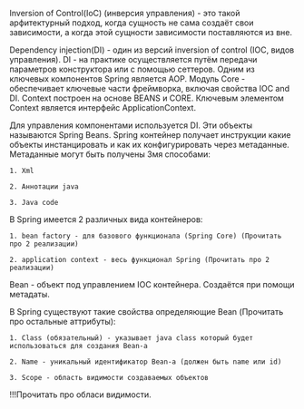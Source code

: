 Inversion of Control(IoC) (инверсия управления) - это такой арфитектурный подход, когда сущность не сама создаёт свои зависимости, а когда этой сущности зависимости поставляются из вне.

Dependency injection(DI) - один из версий inversion of control (IOC, видов управления). DI - на практике осуществляется путём передачи параметров конструктора или с помощью сеттеров. Одним из ключевых компонентов Spring является AOP. Модуль Core - обеспечивает ключевые части фреймворка, включая свойства IOC and DI. Context построен на основе BEANS и CORE. Ключевым элементом Context является интерфейс ApplicationContext. 

Для управления компонентами используется DI. Эти объекты называются Spring Beans. Spring контейнер получает инструкции какие объекты инстанцировать и как их конфигурировать через метаданные. Метаданные могут быть получены 3мя способами:

    1. Xml
    
    2. Аннотации java
    
    3. Java code
    
В Spring имеется 2 различных вида контейнеров:

    1. bean factory - для базового функционала (Spring Core) (Прочитать про 2 реализации)
    
    2. application context - весь функционал Spring (Прочитать про 2 реализации)
    
Bean - объект под управлением IOС контейнера. Создаётся при помощи метадаты. 

В Spring существуют такие свойства определяющие Bean (Прочитать про остальные аттрибуты):

    1. Class (обязательный) - указывает java class который будет использоваться для создания Bean-a
    
    2. Name - уникальный идентификатор Bean-a (должен быть name или id)
    
    3. Scope - область видимости создаваемых объектов
    
!!!Прочитать про обласи видимости.
